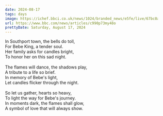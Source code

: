 ```yaml
---
date: 2024-08-17
tags: days
image: https://ichef.bbci.co.uk/news/1024/branded_news/e5fe/live/67bc0a00-5bcb-11ef-a905-11e193e55ace.jpg
url: https://www.bbc.com/news/articles/c990p73my48o
prettyDate: Saturday, August 17, 2024
---
```

In Southport town, the bells do toll,<br>For Bebe King, a tender soul.<br>Her family asks for candles bright,<br>To honor her on this sad night.<br><br>The flames will dance, the shadows play,<br>A tribute to a life so brief.<br>In memory of Bebe's light,<br>Let candles flicker through the night.<br><br>So let us gather, hearts so heavy,<br>To light the way for Bebe's journey.<br>In moments dark, the flames shall glow,<br>A symbol of love that will always show.